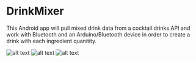 # DrinkMixer
This Android app will pull mixed drink data from a cocktail drinks API and work with Bluetooth and an Arduino/Bluetooth device in order to create a drink with each ingredient quanitity.

![alt text](https://media.discordapp.net/attachments/403774101031878669/492110636407586828/20171207_115611.jpg?width=418&height=556)
![alt text](https://media.discordapp.net/attachments/403774101031878669/492110633525968899/20171207_115644.jpg?width=418&height=556)
![alt text](https://media.discordapp.net/attachments/403774101031878669/492110634532732929/20171207_115631.jpg?width=418&height=556)
